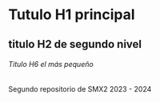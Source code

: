# Tutulo H1 principal

## titulo H2 de segundo nivel

###### Titulo H6 el más pequeño
Segundo repositorio de SMX2 2023 - 2024
